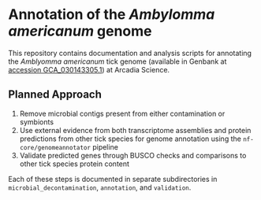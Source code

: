 # Annotation of the _Ambylomma americanum_ genome

This repository contains documentation and analysis scripts for annotating the _Amblyomma americanum_ tick genome (available in Genbank at [accession GCA_030143305.1](https://www.ncbi.nlm.nih.gov/datasets/genome/GCA_030143305.1/)) at Arcadia Science.

## Planned Approach
1. Remove microbial contigs present from either contamination or symbionts
2. Use external evidence from both transcriptome assemblies and protein predictions from other tick species for genome annotation using the `nf-core/genomeannotator` pipeline
3. Validate predicted genes through BUSCO checks and comparisons to other tick species protein content

Each of these steps is documented in separate subdirectories in `microbial_decontamination`, `annotation`, and `validation`.
